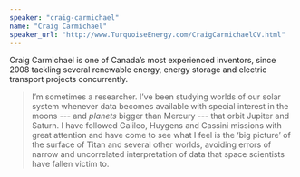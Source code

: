 ```yaml
---
speaker: "craig-carmichael"
name: "Craig Carmichael"
speaker_url: "http://www.TurquoiseEnergy.com/CraigCarmichaelCV.html"
---
```


Craig Carmichael is one of Canada’s most experienced inventors, since
2008 tackling several renewable energy, energy storage and electric
transport projects concurrently.

> I’m sometimes a researcher. I’ve been studying worlds of our solar
system whenever data becomes available with special interest in the
moons --- and _planets_ bigger than Mercury --- that orbit Jupiter and
Saturn. I have followed Galileo, Huygens and Cassini missions with great
attention and have come to see what I feel is the ‘big picture’ of
the surface of Titan and several other worlds, avoiding errors of narrow
and uncorrelated interpretation of data that space scientists have fallen
victim to.
